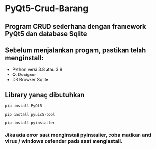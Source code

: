 # PyQt5-Crud-Barang
## Program CRUD sederhana dengan framework PyQt5 dan database Sqlite

## Sebelum menjalankan progam, pastikan telah menginstall:
 * Python versi 3.8 atau 3.9
 * Qt Designer
 * DB Browser Sqlite
 
 
 
 ## Library yanag dibutuhkan 
 
 ```
 pip install PyQt5
 ```
 
 ```
 pip install pyuic5-tool
 ```
 
 ```
 pip install pyinstaller
 ```
 
 
 ### Jika ada error saat menginstall pyinstaller, coba matikan anti virus / windows defender pada saat menginstall.
